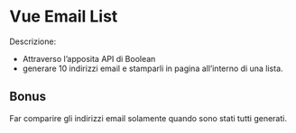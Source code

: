 # Vue Email List

Descrizione:

-  Attraverso l’apposita API di Boolean
-  generare 10 indirizzi email e stamparli in pagina all’interno di una lista.

## Bonus

Far comparire gli indirizzi email solamente quando sono stati tutti generati.
